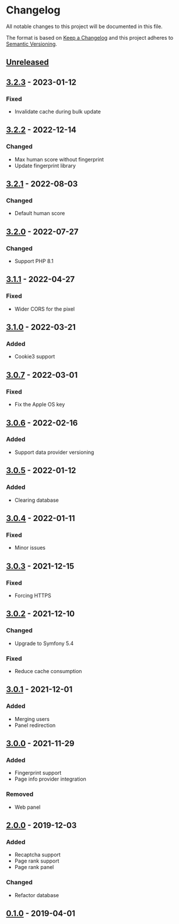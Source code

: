# Changelog
All notable changes to this project will be documented in this file.

The format is based on [Keep a Changelog](https://keepachangelog.com/en/1.0.0/)
and this project adheres to [Semantic Versioning](https://semver.org/spec/v2.0.0.html).

## [Unreleased]

## [3.2.3] - 2023-01-12
### Fixed
- Invalidate cache during bulk update

## [3.2.2] - 2022-12-14
### Changed
- Max human score without fingerprint
- Update fingerprint library

## [3.2.1] - 2022-08-03
### Changed
- Default human score

## [3.2.0] - 2022-07-27
### Changed
- Support PHP 8.1

## [3.1.1] - 2022-04-27
### Fixed
- Wider CORS for the pixel

## [3.1.0] - 2022-03-21
### Added
- Cookie3 support

## [3.0.7] - 2022-03-01
### Fixed
- Fix the Apple OS key

## [3.0.6] - 2022-02-16
### Added
- Support data provider versioning

## [3.0.5] - 2022-01-12
### Added
- Clearing database

## [3.0.4] - 2022-01-11
### Fixed
- Minor issues

## [3.0.3] - 2021-12-15
### Fixed
- Forcing HTTPS

## [3.0.2] - 2021-12-10
### Changed
- Upgrade to Symfony 5.4
### Fixed
- Reduce cache consumption

## [3.0.1] - 2021-12-01
### Added
- Merging users
- Panel redirection

## [3.0.0] - 2021-11-29
### Added
- Fingerprint support
- Page info provider integration
### Removed
- Web panel

## [2.0.0] - 2019-12-03
### Added 
- Recaptcha support
- Page rank support
- Page rank panel
### Changed 
- Refactor database

## [0.1.0] - 2019-04-01


[Unreleased]: https://github.com/adshares/aduser/compare/v3.2.3..HEAD
[3.2.3]: https://github.com/adshares/aduser/compare/v3.2.2...v3.2.3
[3.2.2]: https://github.com/adshares/aduser/compare/v3.2.1...v3.2.2
[3.2.1]: https://github.com/adshares/aduser/compare/v3.2.0...v3.2.1
[3.2.0]: https://github.com/adshares/aduser/compare/v3.1.1...v3.2.0
[3.1.1]: https://github.com/adshares/aduser/compare/v3.1.0...v3.1.1
[3.1.0]: https://github.com/adshares/aduser/compare/v3.0.7...v3.1.0
[3.0.7]: https://github.com/adshares/aduser/compare/v3.0.6...v3.0.7
[3.0.6]: https://github.com/adshares/aduser/compare/v3.0.5...v3.0.6
[3.0.5]: https://github.com/adshares/aduser/compare/v3.0.4...v3.0.5
[3.0.4]: https://github.com/adshares/aduser/compare/v3.0.3...v3.0.4
[3.0.3]: https://github.com/adshares/aduser/compare/v3.0.2...v3.0.3
[3.0.2]: https://github.com/adshares/aduser/compare/v3.0.1...v3.0.2
[3.0.1]: https://github.com/adshares/aduser/compare/v3.0.0...v3.0.1
[3.0.0]: https://github.com/adshares/aduser/compare/v2.0.0...v3.0.0
[2.0.0]: https://github.com/adshares/aduser/compare/v0.1.0...v2.0.0
[0.1.0]: https://github.com/adshares/aduser/releases/tag/v0.1.0
